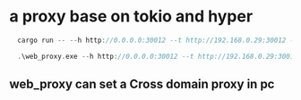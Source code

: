 # a proxy base on tokio and hyper

```rust
  cargo run -- --h http://0.0.0.0:30012 --t http://192.168.0.29:30012 --headers content-type,token --log
```

```rust
  .\web_proxy.exe --h http://0.0.0.0:30012 --t http://192.168.0.29:30012 --headers content-type,token --log
```

## web_proxy can set a Cross domain proxy in pc
